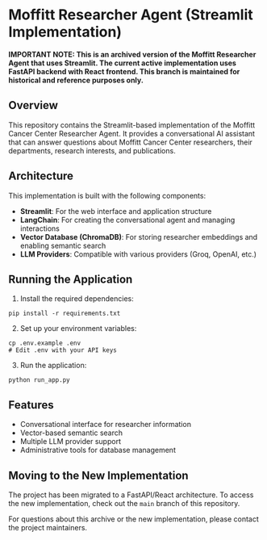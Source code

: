 # Moffitt Researcher Agent (Streamlit Implementation)

**IMPORTANT NOTE: This is an archived version of the Moffitt Researcher Agent that uses Streamlit. The current active implementation uses FastAPI backend with React frontend. This branch is maintained for historical and reference purposes only.**

## Overview

This repository contains the Streamlit-based implementation of the Moffitt Cancer Center Researcher Agent. It provides a conversational AI assistant that can answer questions about Moffitt Cancer Center researchers, their departments, research interests, and publications.

## Architecture

This implementation is built with the following components:

- **Streamlit**: For the web interface and application structure
- **LangChain**: For creating the conversational agent and managing interactions
- **Vector Database (ChromaDB)**: For storing researcher embeddings and enabling semantic search
- **LLM Providers**: Compatible with various providers (Groq, OpenAI, etc.)

## Running the Application

1. Install the required dependencies:
```
pip install -r requirements.txt
```

2. Set up your environment variables:
```
cp .env.example .env
# Edit .env with your API keys
```

3. Run the application:
```
python run_app.py
```

## Features

- Conversational interface for researcher information
- Vector-based semantic search
- Multiple LLM provider support
- Administrative tools for database management

## Moving to the New Implementation

The project has been migrated to a FastAPI/React architecture. To access the new implementation, check out the `main` branch of this repository.

For questions about this archive or the new implementation, please contact the project maintainers.